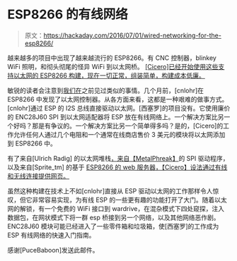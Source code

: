 # ESP8266 的有线网络

> 原文：<https://hackaday.com/2016/07/01/wired-networking-for-the-esp8266/>

越来越多的项目中出现了越来越流行的 ESP8266。有 CNC 控制器，blinkey WiFi 照明，和彻头彻尾的怪异 WiFi 到以太网桥。 [[Cicero]已经开始使用这些支持以太网的 ESP8266 构建，现在一切正常，组装简单，构建成本低廉。](https://github.com/Cicero-MF/esp_enc28j60)

敏锐的读者会注意到[我们在](http://hackaday.com/2016/04/01/ethernet-controller-discovered-in-the-esp8266/)之前见过类似的事情。几个月前，[cnlohr]在 ESP8266 中发现了以太网控制器。从各方面来看，这都是一种艰难的做事方式。[cnlohr]通过 ESP 的 I2S 总线直接驱动以太网。[西塞罗]的项目没有。它使用廉价的 ENC28J60 SPI 到以太网适配器将 ESP 放在有线网络上。一个解决方案比另一个好吗？那是有争议的。一个解决方案比另一个简单得多吗？是的，[Cicero]的工作允许任何人通过几个电阻和一个通常在线商店售价 3 美元的模块将以太网添加到 ESP8266 中。

有了来自[Ulrich Radig] 的以太网堆栈[，来自](http://www.ulrichradig.de/)[【MetalPhreak】](https://github.com/MetalPhreak/ESP8266_SPI_Driver)的 SPI 驱动程序，以及来自[Sprite_tm] 的基于 [ESP8266 的 web 服务器，【Cicero】设法通过有线和无线连接提供网页。](https://github.com/Spritetm/esphttpd)

虽然这种构建在技术上不如[cnlohr]直接从 ESP 驱动以太网的工作那样令人惊叹，但它非常容易实现，为有线 ESP 的一些更有趣的功能打开了大门。随着以太网的解锁，有一个免费的 WiFi 接口到 wardrive，在混杂模式下四处窥探，注入数据包，在网状模式下将一群 esp 桥接到另一个网络，以及其他网络恶作剧。ENC28J60 模块可能已经进入了一些零件箱和垃圾箱，使[西塞罗]的工作成为 ESP 有线网络的快速入门指南。

感谢[PuceBaboon]发送此邮件。